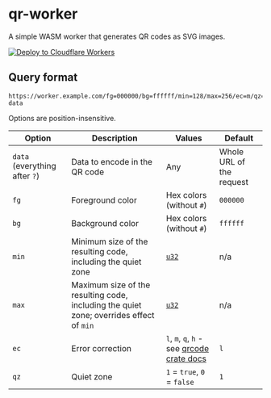 # qr-worker

A simple WASM worker that generates QR codes as SVG images.

[![Deploy to Cloudflare Workers](https://deploy.workers.cloudflare.com/button)](https://deploy.workers.cloudflare.com/?url=https://github.com/ZaneHannanAU/qr-worker)

## Query format

```
https://worker.example.com/fg=000000/bg=ffffff/min=128/max=256/ec=m/qz=1?data
```

Options are position-insensitive.

Option | Description | Values | Default
---|---|---|---
`data` (everything after `?`) | Data to encode in the QR code | Any | Whole URL of the request
`fg` | Foreground color | Hex colors (without `#`) | `000000`
`bg` | Background color | Hex colors (without `#`) | `ffffff`
`min` | Minimum size of the resulting code, including the quiet zone | [`u32`](https://doc.rust-lang.org/std/primitive.u32.html) | n/a
`max` | Maximum size of the resulting code, including the quiet zone; overrides effect of `min` | [`u32`](https://doc.rust-lang.org/std/primitive.u32.html) | n/a
`ec` | Error correction | `l`, `m`, `q`, `h` - see [qrcode crate docs](https://docs.rs/qrcode/0.11.0/qrcode/types/enum.EcLevel.html#variants) | `l`
`qz` | Quiet zone | `1` = `true`, `0` = `false` | `1`
